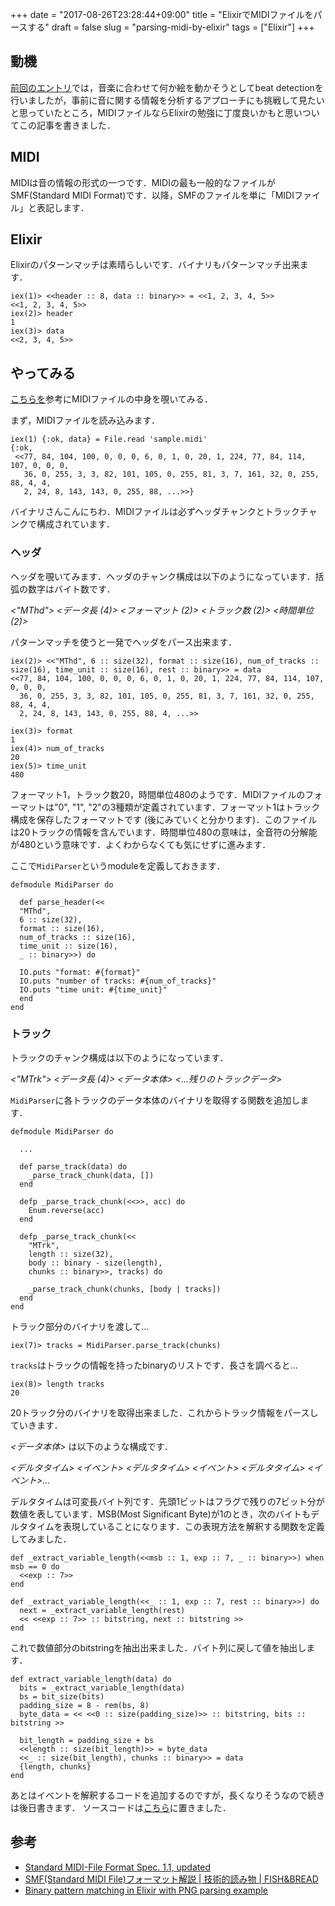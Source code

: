 +++
date = "2017-08-26T23:28:44+09:00"
title = "ElixirでMIDIファイルをパースする"
draft = false
slug = "parsing-midi-by-elixir"
tags = ["Elixir"]
+++

## 動機

[前回のエントリ](http://chooblarin.github.io/post/trying-beat-detection/)では，音楽に合わせて何か絵を動かそうとしてbeat detectionを行いましたが，事前に音に関する情報を分析するアプローチにも挑戦して見たいと思っていたところ，MIDIファイルならElixirの勉強に丁度良いかもと思いついてこの記事を書きました．

## MIDI

MIDIは音の情報の形式の一つです．MIDIの最も一般的なファイルがSMF(Standard MIDI Format)です．以降，SMFのファイルを単に「MIDIファイル」と表記します．

## Elixir

Elixirのパターンマッチは素晴らしいです．バイナリもパターンマッチ出来ます．

```
iex(1)> <<header :: 8, data :: binary>> = <<1, 2, 3, 4, 5>>        
<<1, 2, 3, 4, 5>>
iex(2)> header
1
iex(3)> data
<<2, 3, 4, 5>>
```

## やってみる

[こちらを](http://maruyama.breadfish.jp/tech/smf)参考にMIDIファイルの中身を覗いてみる．

まず，MIDIファイルを読み込みます．

```
iex(1) {:ok, data} = File.read 'sample.midi'
{:ok,
 <<77, 84, 104, 100, 0, 0, 0, 6, 0, 1, 0, 20, 1, 224, 77, 84, 114, 107, 0, 0, 0,
   36, 0, 255, 3, 3, 82, 101, 105, 0, 255, 81, 3, 7, 161, 32, 0, 255, 88, 4, 4,
   2, 24, 8, 143, 143, 0, 255, 88, ...>>}
```

バイナリさんこんにちわ．MIDIファイルは必ずヘッダチャンクとトラックチャンクで構成されています．

### ヘッダ

ヘッダを覗いてみます．ヘッダのチャンク構成は以下のようになっています．括弧の数字はバイト数です．

*<"MThd"> <データ長 (4)> <フォーマット (2)> <トラック数 (2)> <時間単位 (2)>*

パターンマッチを使うと一発でヘッダをパース出来ます．

```
iex(2)> <<"MThd", 6 :: size(32), format :: size(16), num_of_tracks :: size(16), time_unit :: size(16), rest :: binary>> = data
<<77, 84, 104, 100, 0, 0, 0, 6, 0, 1, 0, 20, 1, 224, 77, 84, 114, 107, 0, 0, 0,
  36, 0, 255, 3, 3, 82, 101, 105, 0, 255, 81, 3, 7, 161, 32, 0, 255, 88, 4, 4,
  2, 24, 8, 143, 143, 0, 255, 88, 4, ...>>

iex(3)> format
1
iex(4)> num_of_tracks
20
iex(5)> time_unit
480
```

フォーマット1，トラック数20，時間単位480のようです．MIDIファイルのフォーマットは"0", "1", "2"の3種類が定義されています．フォーマット1はトラック構成を保存したフォーマットです (後にみていくと分かります)．このファイルは20トラックの情報を含んでいます．時間単位480の意味は，全音符の分解能が480という意味です．よくわからなくても気にせずに進みます．


ここで`MidiParser`というmoduleを定義しておきます．

```
defmodule MidiParser do

  def parse_header(<<
  "MThd",
  6 :: size(32),
  format :: size(16),
  num_of_tracks :: size(16),
  time_unit :: size(16),
  _ :: binary>>) do

  IO.puts "format: #{format}"
  IO.puts "number of tracks: #{num_of_tracks}"
  IO.puts "time unit: #{time_unit}"
  end
end
```

### トラック

トラックのチャンク構成は以下のようになっています．

*<"MTrk"> <データ長 (4)> <データ本体> <...残りのトラックデータ>*

`MidiParser`に各トラックのデータ本体のバイナリを取得する関数を追加します．

```
defmodule MidiParser do

  ...

  def parse_track(data) do
    _parse_track_chunk(data, [])
  end

  defp _parse_track_chunk(<<>>, acc) do
    Enum.reverse(acc)
  end

  defp _parse_track_chunk(<<
    "MTrk",
    length :: size(32),
    body :: binary - size(length),
    chunks :: binary>>, tracks) do

    _parse_track_chunk(chunks, [body | tracks])
  end
end
```

トラック部分のバイナリを渡して…

```
iex(7)> tracks = MidiParser.parse_track(chunks)
```

`tracks`はトラックの情報を持ったbinaryのリストです．長さを調べると…

```
iex(8)> length tracks
20
```

20トラック分のバイナリを取得出来ました．これからトラック情報をパースしていきます．

*<データ本体>* は以下のような構成です．

*<デルタタイム> <イベント> <デルタタイム> <イベント> <デルタタイム> <イベント>...*

デルタタイムは可変長バイト列です．先頭1ビットはフラグで残りの7ビット分が数値を表しています．MSB(Most Significant Byte)が1のとき，次のバイトもデルタタイムを表現していることになります．この表現方法を解釈する関数を定義してみました．

```
def _extract_variable_length(<<msb :: 1, exp :: 7, _ :: binary>>) when msb == 0 do
  <<exp :: 7>>
end

def _extract_variable_length(<<_ :: 1, exp :: 7, rest :: binary>>) do
  next = _extract_variable_length(rest)
  << <<exp :: 7>> :: bitstring, next :: bitstring >>
end
```

これで数値部分のbitstringを抽出出来ました．バイト列に戻して値を抽出します．

```
def extract_variable_length(data) do
  bits = _extract_variable_length(data)
  bs = bit_size(bits)
  padding_size = 8 - rem(bs, 8)
  byte_data = << <<0 :: size(padding_size)>> :: bitstring, bits :: bitstring >>

  bit_length = padding_size + bs
  <<length :: size(bit_length)>> = byte_data
  <<_ :: size(bit_length), chunks :: binary>> = data
  {length, chunks}
end
```

あとはイベントを解釈するコードを追加するのですが，長くなりそうなので続きは後日書きます．
ソースコードは[こちら](https://github.com/chooblarin/midi_parser)に置きました．

## 参考

- [Standard MIDI-File Format Spec. 1.1, updated](http://www.music.mcgill.ca/~ich/classes/mumt306/StandardMIDIfileformat.html)
- [SMF(Standard MIDI File)フォーマット解説 | 技術的読み物 | FISH&BREAD](http://maruyama.breadfish.jp/tech/smf)
- [Binary pattern matching in Elixir with PNG parsing example](http://zohaib.me/binary-pattern-matching-in-elixir/)
